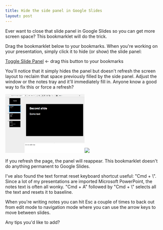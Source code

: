 ```yaml
---
title: Hide the side panel in Google Slides
layout: post
---
```


Ever want to close that slide panel in Google Slides so you can get more screen space?  This
bookmarklet will do the trick.

Drag the bookmarklet below to your bookmarks. When you're working on your
presentation, simply click it to hide (or show) the slide panel:

<a class="badge"
   href="javascript:(function (){var e=document.getElementById('filmstrip');e.style.display=(e.style.display=='')?'none':'';})();void(0)"
   onclick="void(0)">Toggle Slide Panel</a> ←  drag this button to your bookmarks

You'll notice that it simply hides the panel but doesn't refresh the screen
layout to reclaim that space previously filled by the side panel.  Adjust the
window or the notes tray and it'll immediately fill in.  Anyone know a good
way to fix this or force a refresh?

<img style="width:50%;display:inline" src="/images/panel-shown.png"><img style="width:50%;display:inline" src="/images/panel-hidden.png">

If you refresh the page, the panel will reappear.  This bookmarklet doesn't do
anything permanent to Google Slides.

I've also found the text format reset keyboard shortcut useful: "Cmd + \\".
Since a lot of my presentations are imported Microsoft PowerPoint, the notes
text is often all wonky. "Cmd + A" followed by "Cmd + \\" selects all the text
and resets it to baseline.

When you're writing notes you can hit Esc a couple of times to back out from
edit mode to navigation mode where you can use the arrow keys to move between
slides.

Any tips you'd like to add?

